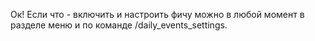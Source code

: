 Ок! Если что - включить и настроить фичу можно в любой момент в разделе меню и по команде /daily_events_settings.